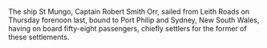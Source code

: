   The ship St Mungo, Captain Robert Smith Orr, sailed from Leith Roads on Thursday forenoon last, bound to Port Philip and Sydney, New South Wales, having on board fifty-eight passengers, chiefly settlers for the former of these settlements.  